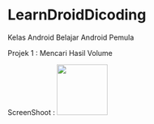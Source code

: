 # LearnDroidDicoding
Kelas Android Belajar Android Pemula

Projek 1 : Mencari Hasil Volume

ScreenShoot : 
<img src="images/v1.jpg" width="100px" height="100px">




